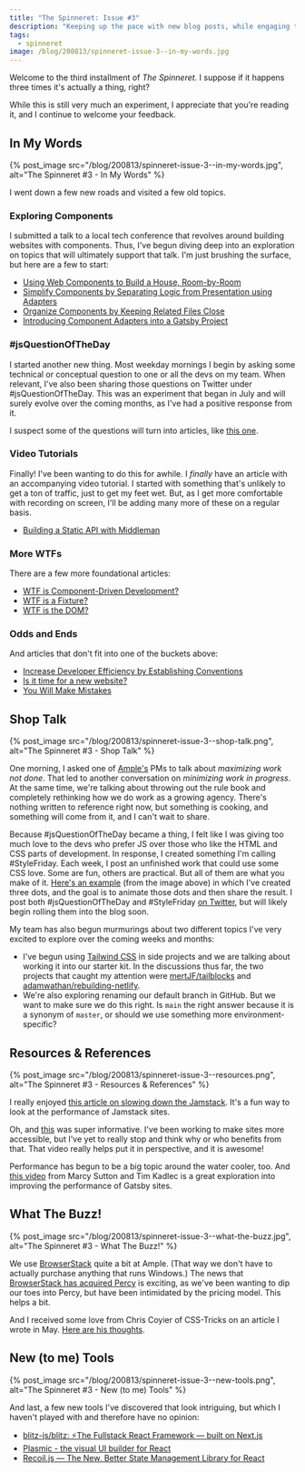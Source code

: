 ```yaml
---
title: "The Spinneret: Issue #3"
description: "Keeping up the pace with new blog posts, while engaging the team in some interesting discussions via Slack. July was a series of experiments and conversation-starters."
tags:
  - spinneret
image: /blog/200813/spinneret-issue-3--in-my-words.jpg
---
```


Welcome to the third installment of _The Spinneret_. I suppose if it happens three times it's actually a thing, right?

While this is still very much an experiment, I appreciate that you're reading it, and I continue to welcome your feedback.

## In My Words

{% post_image
    src="/blog/200813/spinneret-issue-3--in-my-words.jpg",
    alt="The Spinneret #3 - In My Words" %}

I went down a few new roads and visited a few old topics.

### Exploring Components

I submitted a talk to a local tech conference that revolves around building websites with components. Thus, I've begun diving deep into an exploration on topics that will ultimately support that talk. I'm just brushing the surface, but here are a few to start:

- [Using Web Components to Build a House, Room-by-Room](/blog/use-web-components-to-build-house-room-by-room)
- [Simplify Components by Separating Logic from Presentation using Adapters](/blog/simplify-components-by-separating-logic-from-presentation-using-adapters)
- [Organize Components by Keeping Related Files Close](/blog/organize-components-by-keeping-related-files-close)
- [Introducing Component Adapters into a Gatsby Project](/blog/introducing-component-adapters-into-gatsby)

### #jsQuestionOfTheDay

I started another new thing. Most weekday mornings I begin by asking some technical or conceptual question to one or all the devs on my team. When relevant, I've also been sharing those questions on Twitter under #jsQuestionOfTheDay. This was an experiment that began in July and will surely evolve over the coming months, as I've had a positive response from it.

I suspect some of the questions will turn into articles, like [this one](/blog/difference-between-equal-signs-javascript).

### Video Tutorials

Finally! I've been wanting to do this for awhile. I _finally_ have an article with an accompanying video tutorial. I started with something that's unlikely to get a ton of traffic, just to get my feet wet. But, as I get more comfortable with recording on screen, I'll be adding many more of these on a regular basis.

- [Building a Static API with Middleman](/blog/building-static-api-middleman)

### More WTFs

There are a few more foundational articles:

- [WTF is Component-Driven Development?](/blog/wtf-is-component-driven-development)
- [WTF is a Fixture?](/blog/wtf-is-a-fixture)
- [WTF is the DOM?](/blog/wtf-is-the-dom)

### Odds and Ends

And articles that don't fit into one of the buckets above:

- [Increase Developer Efficiency by Establishing Conventions](/blog/increase-developer-efficiency-by-establishing-conventions)
- [Is it time for a new website?](https://www.helloample.com/blog/is-it-time-for-a-new-website)
- [You Will Make Mistakes](/blog/you-will-make-mistakes)

## Shop Talk

{% post_image
    src="/blog/200813/spinneret-issue-3--shop-talk.png",
    alt="The Spinneret #3 - Shop Talk" %}

One morning, I asked one of [Ample's](https://www.helloample.com/) PMs to talk about _maximizing work not done_. That led to another conversation on _minimizing work in progress_. At the same time, we're talking about throwing out the rule book and completely rethinking how we do work as a growing agency. There's nothing written to reference right now, but something is cooking, and something will come from it, and I can't wait to share.

Because #jsQuestionOfTheDay became a thing, I felt like I was giving too much love to the devs who prefer JS over those who like the HTML and CSS parts of development. In response, I created something I'm calling #StyleFriday. Each week, I post an unfinished work that could use some CSS love. Some are fun, others are practical. But all of them are what you make of it. [Here's an example](https://codepen.io/seancdavis/pen/zYqxWje?editors=1100) (from the image above) in which I've created three dots, and the goal is to animate those dots and then share the result. I post both #jsQuestionOfTheDay and #StyleFriday [on Twitter](https://twitter.com/seancdavis29), but will likely begin rolling them into the blog soon.

My team has also begun murmurings about two different topics I've very excited to explore over the coming weeks and months:

- I've begun using [Tailwind CSS](https://tailwindcss.com/) in side projects and we are talking about working it into our starter kit. In the discussions thus far, the two projects that caught my attention were [mertJF/tailblocks](https://github.com/mertJF/tailblocks) and [adamwathan/rebuilding-netlify](https://github.com/adamwathan/rebuilding-netlify).
- We're also exploring renaming our default branch in GitHub. But we want to make sure we do this right. Is `main` the right answer because it is a synonym of `master`, or should we use something more environment-specific?

## Resources & References

{% post_image
    src="/blog/200813/spinneret-issue-3--resources.png",
    alt="The Spinneret #3 - Resources & References" %}

I really enjoyed [this article on slowing down the Jamstack](https://css-tricks.com/make-jamstack-slow-challenge-accepted/). It's a fun way to look at the performance of Jamstack sites.

Oh, and [this](https://twitter.com/kristy_viers/status/1287189581926981634?s=21) was super informative. I've been working to make sites more accessible, but I've yet to really stop and think why or who benefits from that. That video really helps put it in perspective, and it is awesome!

Performance has begun to be a big topic around the water cooler, too. And [this video](https://www.twitch.tv/videos/695416111) from Marcy Sutton and Tim Kadlec is a great exploration into improving the performance of Gatsby sites.

## What The Buzz!

{% post_image
    src="/blog/200813/spinneret-issue-3--what-the-buzz.jpg",
    alt="The Spinneret #3 - What The Buzz!" %}

We use [BrowserStack](https://www.browserstack.com/) quite a bit at Ample. (That way we don't have to actually purchase anything that runs Windows.) The news that [BrowserStack has acquired Percy](https://blog.percy.io/exciting-news-percy-is-now-part-of-browserstack-3b10e7500605) is exciting, as we've been wanting to dip our toes into Percy, but have been intimidated by the pricing model. This helps a bit.

And I received some love from Chris Coyier of CSS-Tricks on an article I wrote in May. [Here are his thoughts](https://css-tricks.com/settling-down-in-a-jamstack-world/).

## New (to me) Tools

{% post_image
    src="/blog/200813/spinneret-issue-3--new-tools.png",
    alt="The Spinneret #3 - New (to me) Tools" %}

And last, a few new tools I've discovered that look intriguing, but which I haven't played with and therefore have no opinion:

- [blitz-js/blitz: ⚡️The Fullstack React Framework — built on Next.js](https://github.com/blitz-js/blitz)
- [Plasmic - the visual UI builder for React](https://www.plasmic.app/)
- [Recoil.js — The New, Better State Management Library for React](https://medium.com/better-programming/recoil-js-the-new-better-state-management-library-for-react-1095947b5191)
